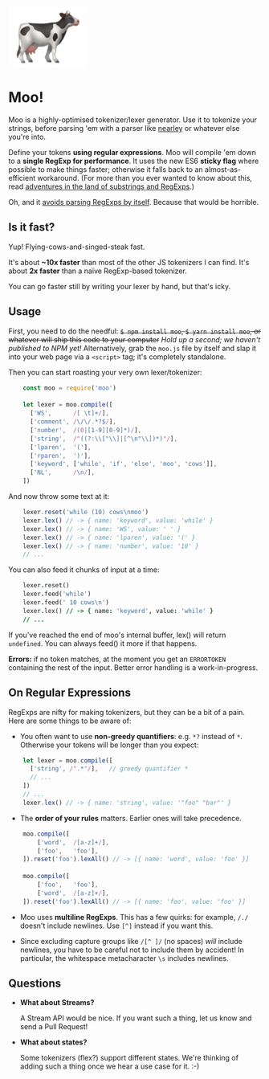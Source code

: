 ![](cow.png)

Moo!
====

Moo is a highly-optimised tokenizer/lexer generator. Use it to tokenize your strings, before parsing 'em with a parser like [nearley](https://github.com/hardmath123/nearley) or whatever else you're into.

Define your tokens **using regular expressions**. Moo will compile 'em down to a **single RegExp for performance**. It uses the new ES6 **sticky flag** where possible to make things faster; otherwise it falls back to an almost-as-efficient workaround. (For more than you ever wanted to know about this, read [adventures in the land of substrings and RegExps](http://mrale.ph/blog/2016/11/23/making-less-dart-faster.html).)

Oh, and it [avoids parsing RegExps by itself](https://hackernoon.com/the-madness-of-parsing-real-world-javascript-regexps-d9ee336df983#.2l8qu3l76). Because that would be horrible.


Is it fast?
-----------

Yup! Flying-cows-and-singed-steak fast.

It's about **~10x faster** than most of the other JS tokenizers I can find. It's about **2x faster** than a naïve RegExp-based tokenizer.

You can go faster still by writing your lexer by hand, but that's icky.


Usage
-----

First, you need to do the needful: ~~`$ npm install moo`, `$ yarn install moo`, or whatever will ship this code to your computer~~ _Hold up a second; we haven't published to NPM yet!_ Alternatively, grab the `moo.js` file by itself and slap it into your web page via a `<script>` tag; it's completely standalone.

Then you can start roasting your very own lexer/tokenizer:

```js
    const moo = require('moo')

    let lexer = moo.compile([
      ['WS',      /[ \t]+/],
      ['comment', /\/\/.*?$/],
      ['number',  /(0|[1-9][0-9]*)/],
      ['string',  /"((?:\\["\\]|[^\n"\\])*)"/],
      ['lparen',  '('],
      ['rparen',  ')'],
      ['keyword', ['while', 'if', 'else', 'moo', 'cows']],
      ['NL',      /\n/],
    ])
```

And now throw some text at it:

```js
    lexer.reset('while (10) cows\nmoo')
    lexer.lex() // -> { name: 'keyword', value: 'while' }
    lexer.lex() // -> { name: 'WS', value: ' ' }
    lexer.lex() // -> { name: 'lparen', value: '(' }
    lexer.lex() // -> { name: 'number', value: '10' }
    // ...
```

You can also feed it chunks of input at a time:

```j
    lexer.reset()
    lexer.feed('while')
    lexer.feed(' 10 cows\n')
    lexer.lex() // -> { name: 'keyword', value: 'while' }
    // ...
```

If you've reached the end of moo's internal buffer, lex() will return `undefined`. You can always feed() it more if that happens.

**Errors:** if no token matches, at the moment you get an `ERRORTOKEN` containing the rest of the input. Better error handling is a work-in-progress.


On Regular Expressions
----------------------

RegExps are nifty for making tokenizers, but they can be a bit of a pain. Here are some things to be aware of:

* You often want to use **non-greedy quantifiers**: e.g. `*?` instead of `*`. Otherwise your tokens will be longer than you expect:

```js
    let lexer = moo.compile([
      ['string', /".*"/],   // greedy quantifier *
      // ...
    ])
    // ...
    lexer.lex() // -> { name: 'string', value: '"foo" "bar"' }
```

* The **order of your rules** matters. Earlier ones will take precedence.

```js
    moo.compile([
        ['word',  /[a-z]+/],
        ['foo',   'foo'],
    ]).reset('foo').lexAll() // -> [{ name: 'word', value: 'foo' }]

    moo.compile([
        ['foo',   'foo'],
        ['word',  /[a-z]+/],
    ]).reset('foo').lexAll() // -> [{ name: 'foo', value: 'foo' }]
```

* Moo uses **multiline RegExps**. This has a few quirks: for example, `/./` doesn't include newlines. Use `[^]` instead if you want this.

* Since excluding capture groups like `/[^ ]/` (no spaces) _will_ include newlines, you have to be careful not to include them by accident! In particular, the whitespace metacharacter `\s` includes newlines.


Questions
---------

* **What about Streams?**

    A Stream API would be nice. If you want such a thing, let us know and send a Pull Request!

* **What about states?**

    Some tokenizers (flex?) support different states. We're thinking of adding such a thing once we hear a use case for it. :-)

